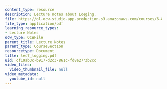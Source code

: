 ```yaml
---
content_type: resource
description: Lecture notes about Logging.
file: https://ol-ocw-studio-app-production.s3.amazonaws.com/courses/6-824-distributed-computer-systems-engineering-spring-2006/cf19ab3cb917d2c3861cfd8e2773b2cc_lec7_logging.pdf
file_type: application/pdf
learning_resource_types:
- Lecture Notes
ocw_type: OCWFile
parent_title: Lecture Notes
parent_type: CourseSection
resourcetype: Document
title: lec7_logging.pdf
uid: cf19ab3c-b917-d2c3-861c-fd8e2773b2cc
video_files:
  video_thumbnail_file: null
video_metadata:
  youtube_id: null
---
```

